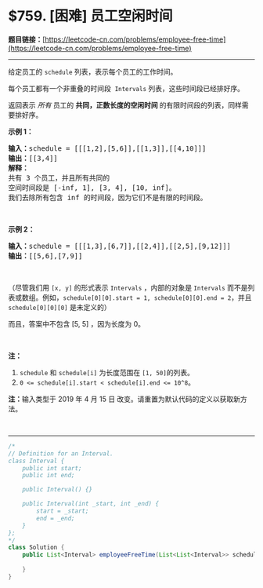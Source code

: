 # $759. [困难] 员工空闲时间

**题目链接：**[https://leetcode-cn.com/problems/employee-free-time](https://leetcode-cn.com/problems/employee-free-time)

---

<div class="content__1Y2H">
 <div class="notranslate">
  <p>给定员工的 <code>schedule</code> 列表，表示每个员工的工作时间。</p> 
  <p>每个员工都有一个非重叠的时间段&nbsp; <code>Intervals</code> 列表，这些时间段已经排好序。</p> 
  <p>返回表示 <em>所有 </em>员工的 <strong>共同，正数长度的空闲时间 </strong>的有限时间段的列表，同样需要排好序。</p> 
  <p><strong>示例 1：</strong></p> 
  <pre class="language-text"><strong>输入：</strong>schedule = [[[1,2],[5,6]],[[1,3]],[[4,10]]]
<strong>输出：</strong>[[3,4]]
<strong>解释：</strong>
共有 3 个员工，并且所有共同的
空间时间段是 [-inf, 1], [3, 4], [10, inf]。
我们去除所有包含 inf 的时间段，因为它们不是有限的时间段。
</pre> 
  <p>&nbsp;</p> 
  <p><strong>示例 2：</strong></p> 
  <pre class="language-text"><strong>输入：</strong>schedule = [[[1,3],[6,7]],[[2,4]],[[2,5],[9,12]]]
<strong>输出：</strong>[[5,6],[7,9]]
</pre> 
  <p>&nbsp;</p> 
  <p>（尽管我们用 <code>[x, y]</code> 的形式表示 <code>Intervals</code> ，内部的对象是 <code>Intervals</code> 而不是列表或数组。例如，<code>schedule[0][0].start = 1, schedule[0][0].end = 2</code>，并且 <code>schedule[0][0][0]</code>&nbsp;是未定义的）</p> 
  <p>而且，答案中不包含 [5, 5] ，因为长度为 0。</p> 
  <p>&nbsp;</p> 
  <p><strong>注：</strong></p> 
  <ol> 
   <li><code>schedule</code> 和&nbsp;<code>schedule[i]</code>&nbsp;为长度范围在&nbsp;<code>[1, 50]</code>的列表。</li> 
   <li><code>0 &lt;= schedule[i].start &lt; schedule[i].end &lt;= 10^8</code>。</li> 
  </ol> 
  <p><strong>注：</strong>输入类型于&nbsp;2019 年&nbsp;4 月 15 日 改变。请重置为默认代码的定义以获取新方法。</p> 
  <p>&nbsp;</p> 
 </div>
</div>

---

```java
/*
// Definition for an Interval.
class Interval {
    public int start;
    public int end;

    public Interval() {}

    public Interval(int _start, int _end) {
        start = _start;
        end = _end;
    }
};
*/
class Solution {
    public List<Interval> employeeFreeTime(List<List<Interval>> schedule) {
        
    }
}
```